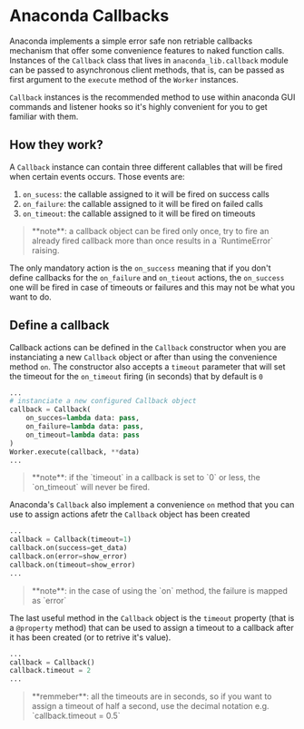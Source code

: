 # Anaconda Callbacks

Anaconda implements a simple error safe non retriable callbacks mechanism that offer some convenience features to naked function calls. Instances of the `Callback` class that lives in `anaconda_lib.callback` module can be passed to asynchronous client methods, that is, can be passed as first argument to the `execute` method of the `Worker` instances.

`Callback` instances is the recommended method to use within anaconda GUI commands and listener hooks so it's highly convenient for you to get familiar with them.

## How they work?

A `Callback` instance can contain three different callables that will be fired when certain events occurs. Those events are:

1. `on_sucess`: the callable assigned to it will be fired on success calls
2. `on_failure`: the callable assigned to it will be fired on failed calls
3. `on_timeout`: the callable assigned to it will be fired on timeouts

<blockquote>**note**: a callback object can be fired only once, try to fire an already fired callback more than once results in a `RuntimeError` raising.</blockquote>

The only mandatory action is the `on_success` meaning that if you don't define callbacks for the `on_failure` and `on_tieout` actions, the `on_success` one will be fired in case of timeouts or failures and this may not be what you want to do.

## Define a callback

Callback actions can be defined in the `Callback` constructor when you are instanciating a new `Callback` object or after than using the convenience method `on`. The constructor also accepts a `timeout` parameter that will set the timeout for the `on_timeout` firing (in seconds) that by default is `0`

```python
...
# instanciate a new configured Callback object
callback = Callback(
    on_succes=lambda data: pass,
    on_failure=lambda data: pass,
    on_timeout=lambda data: pass
)
Worker.execute(callback, **data)
...
```

<blockquote>**note**: if the `timeout` in a callback is set to `0` or less, the `on_timeout` will never be fired.</blockquote>

Anaconda's `Callback` also implement a convenience `on` method that you can use to assign actions afetr the `Callback` object has been created

```python
...
callback = Callback(timeout=1)
callback.on(success=get_data)
callback.on(error=show_error)
callback.on(timeout=show_error)
...
```

<blockquote>**note**: in the case of using the `on` method, the failure is mapped as `error`</blockquote>

The last useful method in the `Callback` object is the `timeout` property (that is a `@property` method) that can be used to assign a timeout to a callback after it has been created (or to retrive it's value).

```python
...
callback = Callback()
callback.timeout = 2
...
```

<blockquote>**remmeber**: all the timeouts are in seconds, so if you want to assign a timeout of half a second, use the decimal notation e.g. `callback.timeout = 0.5`</blockquote>

